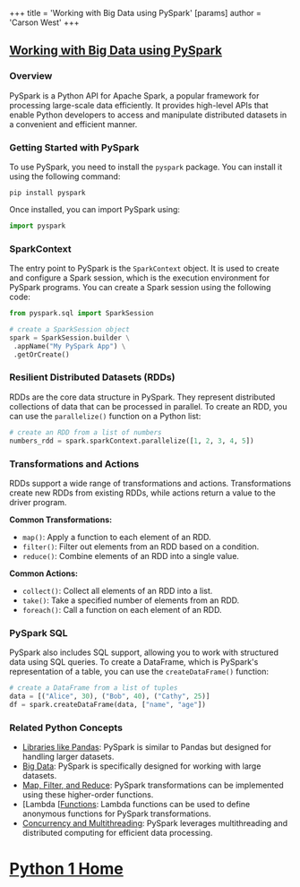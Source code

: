 +++
 title = 'Working with Big Data using PySpark'
[params]
	author = 'Carson West'
+++
## [Working with Big Data using PySpark](./../working-with-big-data-using-pyspark/)

### Overview
PySpark is a Python API for Apache Spark, a popular framework for processing large-scale data efficiently. It provides high-level APIs that enable Python developers to access and manipulate distributed datasets in a convenient and efficient manner.

### Getting Started with PySpark
To use PySpark, you need to install the `pyspark` package. You can install it using the following command:

```shell
pip install pyspark
```

Once installed, you can import PySpark using:

```python
import pyspark
```

### SparkContext
The entry point to PySpark is the `SparkContext` object. It is used to create and configure a Spark session, which is the execution environment for PySpark programs. You can create a Spark session using the following code:

```python
from pyspark.sql import SparkSession

# create a SparkSession object
spark = SparkSession.builder \
 .appName("My PySpark App") \
 .getOrCreate()
```

### Resilient Distributed Datasets (RDDs)
RDDs are the core data structure in PySpark. They represent distributed collections of data that can be processed in parallel. To create an RDD, you can use the `parallelize()` function on a Python list:

```python
# create an RDD from a list of numbers
numbers_rdd = spark.sparkContext.parallelize([1, 2, 3, 4, 5])
```

### Transformations and Actions
RDDs support a wide range of transformations and actions. Transformations create new RDDs from existing RDDs, while actions return a value to the driver program.

**Common Transformations:**
- `map()`: Apply a function to each element of an RDD.
- `filter()`: Filter out elements from an RDD based on a condition.
- `reduce()`: Combine elements of an RDD into a single value.

**Common Actions:**
- `collect()`: Collect all elements of an RDD into a list.
- `take()`: Take a specified number of elements from an RDD.
- `foreach()`: Call a function on each element of an RDD.

### PySpark SQL
PySpark also includes SQL support, allowing you to work with structured data using SQL queries. To create a DataFrame, which is PySpark's representation of a table, you can use the `createDataFrame()` function:

```python
# create a DataFrame from a list of tuples
data = [("Alice", 30), ("Bob", 40), ("Cathy", 25)]
df = spark.createDataFrame(data, ["name", "age"])
```

### Related Python Concepts
- [Libraries like Pandas](./../libraries-like-pandas/): PySpark is similar to Pandas but designed for handling larger datasets.
- [Big Data](./../big-data/): PySpark is specifically designed for working with large datasets.
- [Map, Filter, and Reduce](./../map,-filter,-and-reduce/): PySpark transformations can be implemented using these higher-order functions.
- [Lambda [[Functions](./../lambda-[[functions/): Lambda functions can be used to define anonymous functions for PySpark transformations.
- [Concurrency and Multithreading](./../concurrency-and-multithreading/): PySpark leverages multithreading and distributed computing for efficient data processing.
# [Python 1 Home](./../python-1-home/)
